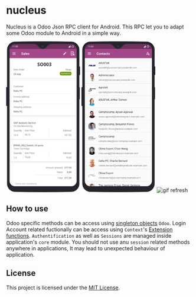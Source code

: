 # nucleus

Nucleus is a Odoo Json RPC client for Android. This RPC let you to adapt some Odoo module to Android in a simple way.

<img src="https://github.com/miguel-domatix/nucleus/blob/master/android/doc/sales.png"  alt="image example" width="200">

<img src="https://github.com/miguel-domatix/nucleus/blob/master/android/doc/contactos-1.png" alt="contacts" width="200">

<img src="https://github.com/miguel-domatix/nucleus/blob/master/android/doc/Peek%2028-05-2019%2012-34.gif" alt="gif refresh" width="200">

</img>

</img>

</img>



## How to use

Odoo specific methods can be access using [singleton objects](https://kotlinlang.org/docs/reference/object-declarations.html#object-declarations) `Odoo`.
Login Account related fuctionally can be access using `Context`'s [Extension functions](https://kotlinlang.org/docs/reference/extensions.html#extension-functions).
`Authentification` as well as `Sessions` are managed inside application's `core` module. You should not use anu `session` related methods anywhere in applications, It may lead to unexpected behaviour of application.

## License

This project is licensed under the [MIT License](http://opensource.org/licenses/MIT).


